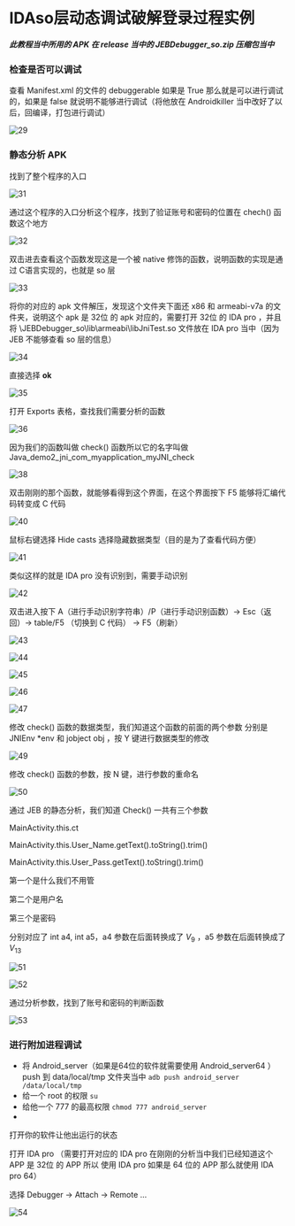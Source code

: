 # IDAso层动态调试破解登录过程实例







***此教程当中所用的 APK 在 release 当中的  JEBDebugger_so.zip 压缩包当中***



### 检查是否可以调试

查看 Manifest.xml 的文件的 debuggerable 如果是 True 那么就是可以进行调试的，如果是 false 就说明不能够进行调试（将他放在 Androidkiller 当中改好了以后，回编译，打包进行调试）

![29](media/29.png)



### 静态分析 APK 

找到了整个程序的入口

![31](media/31.png)



通过这个程序的入口分析这个程序，找到了验证账号和密码的位置在 chech() 函数这个地方

![32](media/32.png)



双击进去查看这个函数发现这是一个被 native 修饰的函数，说明函数的实现是通过 C语言实现的，也就是 so 层

![33](media/33.png)



将你的对应的 apk 文件解压，发现这个文件夹下面还 x86 和 armeabi-v7a 的文件夹，说明这个 apk 是 32位 的 apk 对应的，需要打开 32位 的 IDA pro ，并且将 \JEBDebugger_so\lib\armeabi\libJniTest.so 文件放在 IDA pro 当中（因为 JEB 不能够查看 so 层的信息）

![34](media/34.png)



直接选择 **ok** 

![35](MEDIA/35.png)



打开 Exports 表格，查找我们需要分析的函数

![36](media/36.png)



因为我们的函数叫做 check() 函数所以它的名字叫做 Java_demo2_jni_com_myapplication_myJNI_check

![38](media/38.png)



双击刚刚的那个函数，就能够看得到这个界面，在这个界面按下 F5 能够将汇编代码转变成 C 代码

![40](media/40.png)



鼠标右键选择 Hide casts 选择隐藏数据类型（目的是为了查看代码方便）

![41](media/41.png)



类似这样的就是 IDA pro 没有识别到，需要手动识别

![42](media/42.png)



双击进入按下 A（进行手动识别字符串）/P（进行手动识别函数）->  Esc（返回）-> table/F5 （切换到 C 代码） -> F5（刷新）

![43](media/43.png)

![44](media/44.png)

![45](media/45.png)

![46](media/46.png)

![47](media/47.png)



修改 check() 函数的数据类型，我们知道这个函数的前面的两个参数 分别是 JNIEnv *env 和 jobject obj ，按 Y 键进行数据类型的修改

![49](media/49.png)



修改 check() 函数的参数，按 N 键，进行参数的重命名

![50](media/50.png)



通过 JEB 的静态分析，我们知道 Check() 一共有三个参数

MainActivity.this.ct

MainActivity.this.User_Name.getText().toString().trim()

MainActivity.this.User_Pass.getText().toString().trim()

第一个是什么我们不用管

第二个是用户名

第三个是密码

分别对应了 int a4, int a5，a4 参数在后面转换成了 $V_9$ ，a5 参数在后面转换成了 $V_{13}$

![51](media/51.png)

![52](media/51.png)



通过分析参数，找到了账号和密码的判断函数

![53](media/53.png)



### 进行附加进程调试

* 将 Android_server（如果是64位的软件就需要使用 Android_server64 ） push 到 data/local/tmp 文件夹当中 `adb push android_server /data/local/tmp`
* 给一个 root 的权限 `su` 
* 给他一个 777 的最高权限 `chmod 777 android_server` 
* 







打开你的软件让他出运行的状态

打开 IDA pro （需要打开对应的 IDA pro 在刚刚的分析当中我们已经知道这个 APP 是 32位 的 APP 所以 使用 IDA pro 如果是 64 位的 APP 那么就使用 IDA pro 64）

选择 Debugger -> Attach -> Remote ...

![54](media/54.png)

